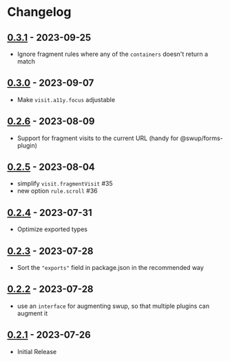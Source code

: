 # Changelog

## [0.3.1] - 2023-09-25

- Ignore fragment rules where any of the `containers` doesn't return a match

## [0.3.0] - 2023-09-07

- Make `visit.a11y.focus` adjustable

## [0.2.6] - 2023-08-09

- Support for fragment visits to the current URL (handy for @swup/forms-plugin)

## [0.2.5] - 2023-08-04

- simplify `visit.fragmentVisit` #35
- new option `rule.scroll` #36

## [0.2.4] - 2023-07-31

- Optimize exported types

## [0.2.3] - 2023-07-28

- Sort the `"exports"` field in package.json in the recommended way

## [0.2.2] - 2023-07-28

- use an `interface` for augmenting swup, so that multiple plugins can augment it

## [0.2.1] - 2023-07-26

- Initial Release

[Unreleased]: https://github.com/swup/forms-plugin/compare/0.3.1...HEAD

[0.3.1]: https://github.com/swup/forms-plugin/releases/tag/0.3.1
[0.3.0]: https://github.com/swup/forms-plugin/releases/tag/0.3.0
[0.2.6]: https://github.com/swup/forms-plugin/releases/tag/0.2.6
[0.2.5]: https://github.com/swup/forms-plugin/releases/tag/0.2.5
[0.2.4]: https://github.com/swup/forms-plugin/releases/tag/0.2.4
[0.2.3]: https://github.com/swup/forms-plugin/releases/tag/0.2.3
[0.2.2]: https://github.com/swup/forms-plugin/releases/tag/0.2.2
[0.2.1]: https://github.com/swup/forms-plugin/releases/tag/0.2.1
